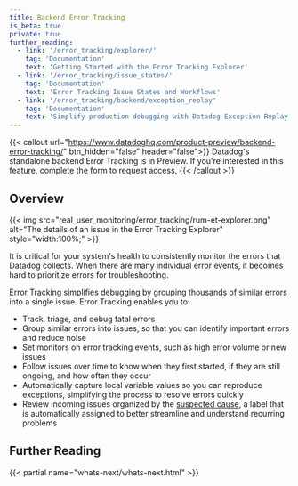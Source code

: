 ```yaml
---
title: Backend Error Tracking
is_beta: true
private: true
further_reading:
  - link: '/error_tracking/explorer/'
    tag: 'Documentation'
    text: 'Getting Started with the Error Tracking Explorer'
  - link: '/error_tracking/issue_states/'
    tag: 'Documentation'
    text: 'Error Tracking Issue States and Workflows'
  - link: '/error_tracking/backend/exception_replay'
    tag: 'Documentation'
    text: 'Simplify production debugging with Datadog Exception Replay'
---
```


{{< callout url="https://www.datadoghq.com/product-preview/backend-error-tracking/" btn_hidden="false" header="false">}}
Datadog's standalone backend Error Tracking is in Preview. If you're interested in this feature, complete the form to request access.
{{< /callout >}}


## Overview

{{< img src="real_user_monitoring/error_tracking/rum-et-explorer.png" alt="The details of an issue in the Error Tracking Explorer" style="width:100%;" >}}

It is critical for your system's health to consistently monitor the errors that Datadog collects. When there are many individual error events, it becomes hard to prioritize errors for troubleshooting.

Error Tracking simplifies debugging by grouping thousands of similar errors into a single issue. Error Tracking enables you to:

- Track, triage, and debug fatal errors
- Group similar errors into issues, so that you can identify important errors and reduce noise
- Set monitors on error tracking events, such as high error volume or new issues
- Follow issues over time to know when they first started, if they are still ongoing, and how often they occur
- Automatically capture local variable values so you can reproduce exceptions, simplifying the process to resolve errors quickly
- Review incoming issues organized by the [suspected cause][1], a label that is automatically assigned to better streamline and understand recurring problems

## Further Reading
{{< partial name="whats-next/whats-next.html" >}}

[1]: /error_tracking/backend/suspected_cause
